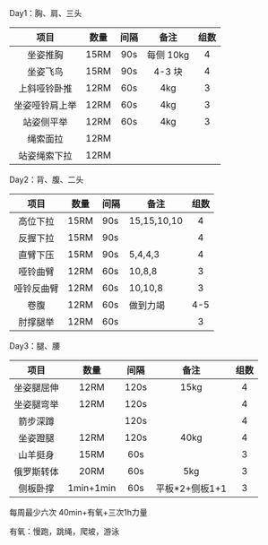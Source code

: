 Day1：胸、肩、三头

|      项目      | 数量 | 间隔 |   备注    | 组数 |
| :------------: | :--: | :--: | :-------: | :--: |
|    坐姿推胸    | 15RM | 90s  | 每侧 10kg |  4   |
|    坐姿飞鸟    | 15RM | 90s  |  4-3 块   |  4   |
|  上斜哑铃卧推  | 12RM | 60s  |    4kg    |  3   |
| 坐姿哑铃肩上举 | 12RM | 60s  |    4kg    |  3   |
|   站姿侧平举   | 12RM | 60s  |    4kg    |  3   |
|    绳索面拉    | 12RM |      |           |      |
|  站姿绳索下拉  | 12RM |      |           |      |



Day2：背、腹、二头

|    项目    | 数量 | 间隔 | 备注        | 组数 |
| :--------: | ---- | ---- | ----------- | :--: |
|  高位下拉  | 15RM | 90s  | 15,15,10,10 |  4   |
|  反握下拉  | 15RM | 90s  |             |  4   |
|  直臂下压  | 15RM | 90s  | 5,4,4,3     |  4   |
|  哑铃曲臂  | 12RM | 60s  | 10,8,8      |  3   |
| 哑铃反曲臂 | 12RM | 60s  | 10,10,8     |  3   |
|    卷腹    | 12RM | 60s  | 做到力竭    | 4-5  |
|  肘撑腿举  | 12RM | 60s  |             |  3   |



Day3：腿、腰

|    项目    |   数量    | 间隔 |      备注      | 组数 |
| :--------: | :-------: | :--: | :------------: | :--: |
| 坐姿腿屈伸 |   12RM    | 120s |      15kg      |  4   |
| 坐姿腿弯举 |   12RM    | 120s |                |  4   |
|  箭步深蹲  |           | 120s |                |  4   |
|  坐姿蹬腿  |   12RM    | 120s |      40kg      |  4   |
|  山羊挺身  |   15RM    | 60s  |                |  3   |
| 俄罗斯转体 |   20RM    | 60s  |      5kg       |  3   |
|  侧板卧撑  | 1min+1min | 60s  | 平板*2+侧板1+1 |  3   |



每周最少六次 40min+有氧+三次1h力量

有氧：慢跑，跳绳，爬坡，游泳